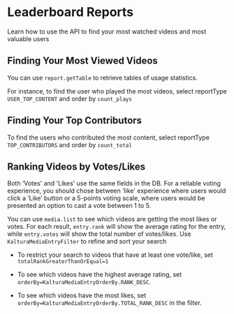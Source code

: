 <!--METADATA
{
  "icon": "users",
  "sortOrder": 450,
  "tags": [
    "report",
    "media"
  ],
  "keywords": []
}
-->

# Leaderboard Reports
Learn how to use the API to find your most watched videos and most valuable users

## Finding Your Most Viewed Videos
You can use ```report.getTable``` to retrieve tables of usage statistics.

For instance, to find the user who played the most videos, select reportType ```USER_TOP_CONTENT``` and order by ```count_plays```

<!--APICALL
{
  "method": "get",
  "path": "/service/report/action/getTable",
  "parameters": [
    {
      "name": "reportType",
      "default": "13",
      "enum": [
        "11",
        "12",
        "13"
      ],
      "enumLabels": [
        "USER_ENGAGEMENT",
        "SPEFICIC_USER_ENGAGEMENT",
        "USER_TOP_CONTENT"
      ]
    },
    {
      "name": "order",
      "default": "count_plays",
      "hidden": true
    },
    {
      "name": "reportInputFilter[fromDay]",
      "default": "20150101"
    },
    {
      "name": "reportInputFilter[toDay]",
      "default": "20160101"
    },
    {
      "name": "reportInputFilter[fromDate]"
    },
    {
      "name": "reportInputFilter[toDate]"
    },
    {
      "name": "pager[pageSize]",
      "x-consoleDefault": 10,
      "hidden": true
    }
  ]
}
-->

## Finding Your Top Contributors
To find the users who contributed the most content, select reportType ```TOP_CONTRIBUTORS``` and order by ```count_total```

<!--APICALL
{
  "method": "get",
  "path": "/service/report/action/getTable",
  "parameters": [
    {
      "name": "reportType",
      "default": "5",
      "enum": [
        "5",
        "20"
      ],
      "enumLabels": [
        "TOP_CONTRIBUTORS",
        "TOP_CREATORS"
      ]
    },
    {
      "name": "order",
      "default": "count_plays",
      "hidden": true
    },
    {
      "name": "reportInputFilter[fromDay]",
      "default": "20150101"
    },
    {
      "name": "reportInputFilter[toDay]",
      "default": "20160101"
    },
    {
      "name": "reportInputFilter[fromDate]"
    },
    {
      "name": "reportInputFilter[toDate]"
    },
    {
      "name": "pager[pageSize]",
      "x-consoleDefault": 10,
      "hidden": true
    }
  ]
}
-->

## Ranking Videos by Votes/Likes
Both ‘Votes' and 'Likes' use the same fields in the DB. For a reliable voting experience, you should chose between ‘like' experience where users would click a ‘Like’ button or a 5-points voting scale, where users would be presented an option to cast a vote between 1 to 5.

You can use ```media.list``` to see which videos are getting the most likes or votes. For each result, ```entry.rank``` will show the average rating for the entry, while ```entry.votes``` will show the total number of votes/likes. Use ```KalturaMediaEntryFilter``` to refine and sort your search

* To restrict your search to videos that have at least one vote/like, set ```totalRankGreaterThanOrEqual=1```

* To see which videos have the highest average rating, set ```orderBy=KalturaMediaEntryOrderBy.RANK_DESC```.

* To see which videos have the most likes, set ```orderBy=KalturaMediaEntryOrderBy.TOTAL_RANK_DESC``` in the filter.

<!--APICALL
{
  "method": "get",
  "path": "/service/media/action/list",
  "parameters": [
    {
      "name": "filter[advancedSearch][orderBy]",
      "default": "-rank",
      "enum": [
        "-totalRank",
        "-rank"
      ],
      "enumLabels": [
        "TOTAL_RANK_DESC",
        "RANK_DESC"
      ]
    },
    {
      "name": "filter[totalRankGreaterThanOrEqual]",
      "default": 1
    }
  ]
}
-->